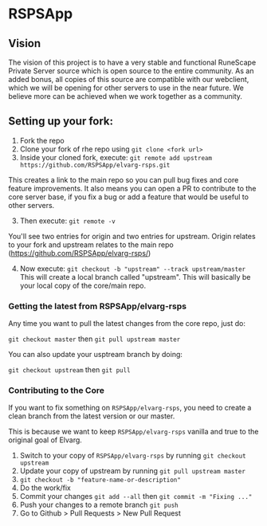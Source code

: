 # RSPSApp

## Vision

The vision of this project is to have a very stable and functional RuneScape Private Server source which is open source to the entire community. As an added bonus, 
all copies of this source are compatible with our webclient, which we will be opening for other servers to use in the near future. 
We believe more can be achieved when we work together as a community.

## Setting up your fork:

1. Fork the repo
2. Clone your fork of rhe repo using `git clone <fork url>`
3. Inside your cloned fork, execute:
```git remote add upstream https://github.com/RSPSApp/elvarg-rsps.git```

This creates a link to the main repo so you can pull bug fixes and core feature improvements. 
It also means you can open a PR to contribute to the core server base, if you fix a bug or add a feature that would be useful to other servers.

3. Then execute:
```git remote -v```

You'll see two entries for origin and two entries for upstream. Origin relates to your fork and upstream relates to the main repo (https://github.com/RSPSApp/elvarg-rsps/)

4. Now execute:
```git checkout -b "upstream" --track upstream/master```
This will create a local branch called "upstream". This will basically be your local copy of the core/main repo.

### Getting the latest from RSPSApp/elvarg-rsps

Any time you want to pull the latest changes from the core repo, just do:

```git checkout master```
then
```git pull upstream master```

You can also update your usptream branch by doing:

```git checkout upstream```
then
```git pull```

### Contributing to the Core

If you want to fix something on `RSPSApp/elvarg-rsps`, you need to create a clean branch from the latest version or our master. 

This is because we want to keep `RSPSApp/elvarg-rsps` vanilla and true to the original goal of Elvarg.   

1. Switch to your copy of `RSPSApp/elvarg-rsps` by running ```git checkout upstream```
2. Update your copy of upstream by running ```git pull upstream master```
3. ```git checkout -b "feature-name-or-description"```
4. Do the work/fix
5. Commit your changes ```git add --all``` then ```git commit -m "Fixing ..."```
6. Push your changes to a remote branch ```git push```
7. Go to Github > Pull Requests > New Pull Request




